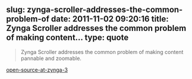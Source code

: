 slug: zynga-scroller-addresses-the-common-problem-of
date: 2011-11-02 09:20:16
title: Zynga Scroller addresses the common problem of making content...
type: quote
---

> Zynga Scroller addresses the common problem of making content pannable and zoomable.

[open-source-at-zynga-3](http://code.zynga.com/2011/11/open-source-at-zynga-3/)
